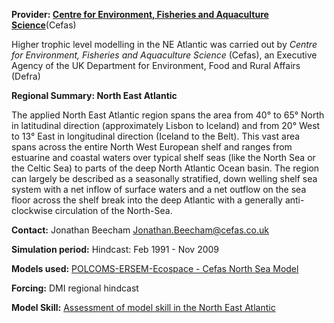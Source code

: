 **Provider: [Centre for Environment, Fisheries and Aquaculture Science](http://www.cefas.defra.gov.uk/)**(Cefas)

Higher trophic level modelling in the NE Atlantic was carried out by *Centre for Environment, Fisheries and Aquaculture Science* (Cefas), an Executive Agency of the UK Department for Environment, Food and Rural Affairs (Defra)

**Regional Summary: North East Atlantic**

The applied North East Atlantic region spans the area from 40&deg; to 65&deg; North in latitudinal direction (approximately Lisbon to Iceland) and from 20&deg; West to 13&deg; East in longitudinal direction (Iceland to the Belt). This vast area spans across the entire North West European shelf and ranges from estuarine and coastal waters over typical shelf seas (like the North Sea or the Celtic Sea) to parts of the deep North Atlantic Ocean basin. The region can largely be described as a seasonally stratified, down welling shelf sea system with a net inflow of surface waters and a net outflow on the sea floor across the shelf break into the deep Atlantic with a generally anti-clockwise circulation of the North-Sea.

**Contact:** Jonathan Beecham [Jonathan.Beecham@cefas.co.uk](mailto:Jonathan.Beecham@cefas.co.uk)



**Simulation period:**
Hindcast: Feb 1991 - Nov 2009

**Models used:** <a href="/resources/Modelling_in_the_NE_Atlantic.pdf" target="_blank">POLCOMS-ERSEM-Ecospace - Cefas North Sea Model</a>

**Forcing:** DMI regional hindcast

**Model Skill:** <a href="/resources/Skill assessment of the Ne Atlantic model system.pdf" target="_blank">Assessment of model skill in the North East Atlantic</a>
